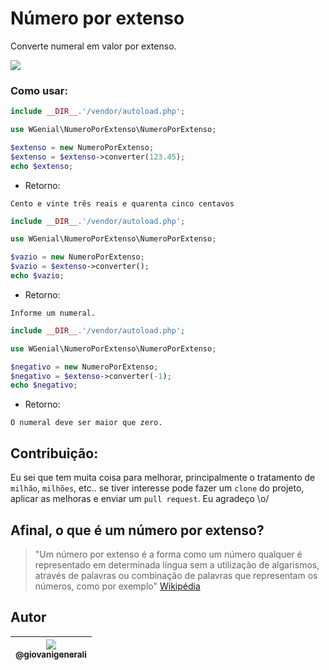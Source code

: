 # Número por extenso

Converte numeral em valor por extenso.

[<img src="https://img.shields.io/github/license/mashape/apistatus.svg">](https://github.com/wgenial/numeroporextenso/blob/master/LICENSE)

### Como usar:

```php
include __DIR__.'/vendor/autoload.php';

use WGenial\NumeroPorExtenso\NumeroPorExtenso;

$extenso = new NumeroPorExtenso;
$extenso = $extenso->converter(123.45);
echo $extenso;
```

- Retorno:
```
Cento e vinte três reais e quarenta cinco centavos
```

```php
include __DIR__.'/vendor/autoload.php';

use WGenial\NumeroPorExtenso\NumeroPorExtenso;

$vazio = new NumeroPorExtenso;
$vazio = $extenso->converter();
echo $vazio;
```
- Retorno:
```
Informe um numeral.
```


```php
include __DIR__.'/vendor/autoload.php';

use WGenial\NumeroPorExtenso\NumeroPorExtenso;

$negativo = new NumeroPorExtenso;
$negativo = $extenso->converter(-1);
echo $negativo;
```
- Retorno:
```
O numeral deve ser maior que zero.
```

## Contribuição:

Eu sei que tem muita coisa para melhorar, principalmente o tratamento de `milhão`, `milhões`, etc.. se tiver interesse pode fazer um `clone` do projeto, aplicar as melhoras e enviar um `pull request`. Eu agradeço \o/

## Afinal, o que é um número por extenso?
> "Um número por extenso é a forma como um número qualquer é representado em determinada língua sem a utilização de algarismos, através de palavras ou combinação de palavras que representam os números, como por exemplo" [Wikipédia](https://pt.wikipedia.org/wiki/Número_por_extenso)

## Autor
| [<img src="https://avatars0.githubusercontent.com/u/41435?v=4&s=120"><br><sub>@giovanigenerali</sub>](https://github.com/giovanigenerali) |
| :---: |